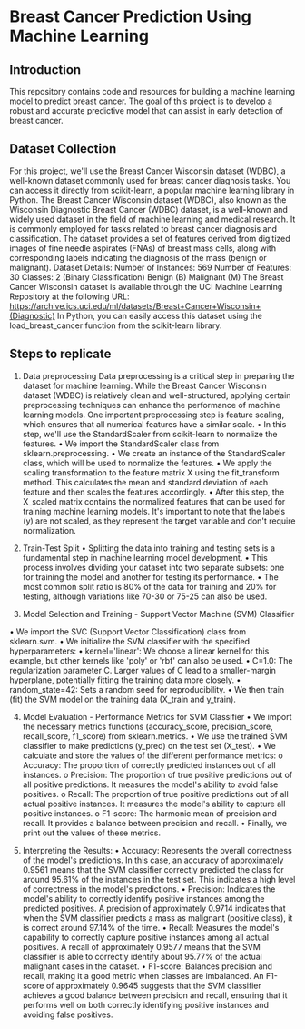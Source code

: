 # Breast Cancer Prediction Using Machine Learning

## Introduction
This repository contains code and resources for building a machine learning model to predict breast cancer. The goal of this project is to develop a robust and accurate predictive model that can assist in early detection of breast cancer.

## Dataset Collection
For this project, we'll use the Breast Cancer Wisconsin dataset (WDBC), a well-known dataset commonly used for breast cancer diagnosis tasks. You can access it directly from scikit-learn, a popular machine learning library in Python.
The Breast Cancer Wisconsin dataset (WDBC), also known as the Wisconsin Diagnostic Breast Cancer (WDBC) dataset, is a well-known and widely used dataset in the field of machine learning and medical research. It is commonly employed for tasks related to breast cancer diagnosis and classification. The dataset provides a set of features derived from digitized images of fine needle aspirates (FNAs) of breast mass cells, along with corresponding labels indicating the diagnosis of the mass (benign or malignant).
Dataset Details:
Number of Instances: 569
Number of Features: 30
Classes: 2 (Binary Classification)
Benign (B)
Malignant (M)
The Breast Cancer Wisconsin dataset is available through the UCI Machine Learning Repository at the following URL: https://archive.ics.uci.edu/ml/datasets/Breast+Cancer+Wisconsin+(Diagnostic)
In Python, you can easily access this dataset using the load_breast_cancer function from the scikit-learn library.

## Steps to replicate
1.	Data preprocessing
Data preprocessing is a critical step in preparing the dataset for machine learning. While the Breast Cancer Wisconsin dataset (WDBC) is relatively clean and well-structured, applying certain preprocessing techniques can enhance the performance of machine learning models. One important preprocessing step is feature scaling, which ensures that all numerical features have a similar scale. 
•	In this step, we'll use the StandardScaler from scikit-learn to normalize the features.
•	We import the StandardScaler class from sklearn.preprocessing.
•	We create an instance of the StandardScaler class, which will be used to normalize the features.
•	We apply the scaling transformation to the feature matrix X using the fit_transform method. This calculates the mean and standard deviation of each feature and then scales the features accordingly.
•	After this step, the X_scaled matrix contains the normalized features that can be used for training machine learning models. It's important to note that the labels (y) are not scaled, as they represent the target variable and don't require normalization.

2.	Train-Test Split
•	Splitting the data into training and testing sets is a fundamental step in machine learning model development. 
•	This process involves dividing your dataset into two separate subsets: one for training the model and another for testing its performance. 
•	The most common split ratio is 80% of the data for training and 20% for testing, although variations like 70-30 or 75-25 can also be used.

3.	Model Selection and Training - Support Vector Machine (SVM) Classifier

•	We import the SVC (Support Vector Classification) class from sklearn.svm.
•	We initialize the SVM classifier with the specified hyperparameters:
•	kernel='linear': We choose a linear kernel for this example, but other kernels like 'poly' or 'rbf' can also be used.
•	C=1.0: The regularization parameter C. Larger values of C lead to a smaller-margin hyperplane, potentially fitting the training data more closely.
•	random_state=42: Sets a random seed for reproducibility.
•	We then train (fit) the SVM model on the training data (X_train and y_train).

4.	Model Evaluation - Performance Metrics for SVM Classifier
•	We import the necessary metrics functions (accuracy_score, precision_score, recall_score, f1_score) from sklearn.metrics.
•	We use the trained SVM classifier to make predictions (y_pred) on the test set (X_test).
•	We calculate and store the values of the different performance metrics:
o	Accuracy: The proportion of correctly predicted instances out of all instances.
o	Precision: The proportion of true positive predictions out of all positive predictions. It measures the model's ability to avoid false positives.
o	Recall: The proportion of true positive predictions out of all actual positive instances. It measures the model's ability to capture all positive instances.
o	F1-score: The harmonic mean of precision and recall. It provides a balance between precision and recall.
•	Finally, we print out the values of these metrics.

5.	Interpreting the Results:
•	Accuracy: Represents the overall correctness of the model's predictions. In this case, an accuracy of approximately 0.9561 means that the SVM classifier correctly predicted the class for around 95.61% of the instances in the test set. This indicates a high level of correctness in the model's predictions.
•	Precision: Indicates the model's ability to correctly identify positive instances among the predicted positives. A precision of approximately 0.9714 indicates that when the SVM classifier predicts a mass as malignant (positive class), it is correct around 97.14% of the time. 
•	Recall: Measures the model's capability to correctly capture positive instances among all actual positives. A recall of approximately 0.9577 means that the SVM classifier is able to correctly identify about 95.77% of the actual malignant cases in the dataset.
•	F1-score: Balances precision and recall, making it a good metric when classes are imbalanced. An F1-score of approximately 0.9645 suggests that the SVM classifier achieves a good balance between precision and recall, ensuring that it performs well on both correctly identifying positive instances and avoiding false positives.


